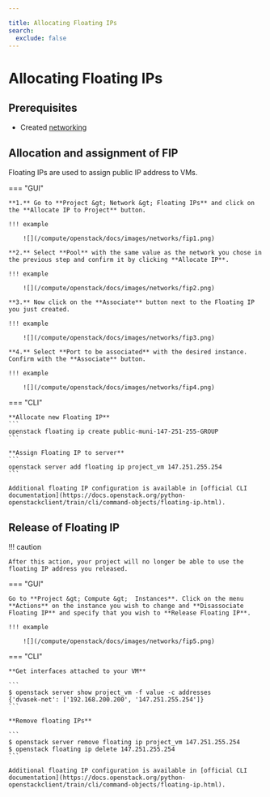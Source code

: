 ```yaml
---

title: Allocating Floating IPs
search:
  exclude: false
---
```


# Allocating Floating IPs

## Prerequisites

- Created [networking](/OpenStack/how-to-guides/create-networking/)

## Allocation and assignment of FIP

Floating IPs are used to assign public IP address to VMs.

=== "GUI"

    **1.** Go to **Project &gt; Network &gt; Floating IPs** and click on the **Allocate IP to Project** button.

    !!! example

        ![](/compute/openstack/docs/images/networks/fip1.png)

    **2.** Select **Pool** with the same value as the network you chose in the previous step and confirm it by clicking **Allocate IP**.

    !!! example

        ![](/compute/openstack/docs/images/networks/fip2.png)

    **3.** Now click on the **Associate** button next to the Floating IP you just created.

    !!! example

        ![](/compute/openstack/docs/images/networks/fip3.png)

    **4.** Select **Port to be associated** with the desired instance. Confirm with the **Associate** button.

    !!! example

        ![](/compute/openstack/docs/images/networks/fip4.png)

=== "CLI"

    **Allocate new Floating IP**
    ```
    openstack floating ip create public-muni-147-251-255-GROUP
    ```

    **Assign Floating IP to server**
    ```
    openstack server add floating ip project_vm 147.251.255.254
    ```

    Additional floating IP configuration is available in [official CLI documentation](https://docs.openstack.org/python-openstackclient/train/cli/command-objects/floating-ip.html).


## Release of Floating IP

!!! caution

    After this action, your project will no longer be able to use the floating IP address you released.

=== "GUI"

    Go to **Project &gt; Compute &gt;  Instances**. Click on the menu **Actions** on the instance you wish to change and **Disassociate Floating IP** and specify that you wish to **Release Floating IP**.

    !!! example

        ![](/compute/openstack/docs/images/networks/fip5.png)


=== "CLI"

    **Get interfaces attached to your VM**

    ```
    $ openstack server show project_vm -f value -c addresses
    {'dvasek-net': ['192.168.200.200', '147.251.255.254']}
    ```

    **Remove floating IPs**

    ```
    $ openstack server remove floating ip project_vm 147.251.255.254
    $ openstack floating ip delete 147.251.255.254
    ```

    Additional floating IP configuration is available in [official CLI documentation](https://docs.openstack.org/python-openstackclient/train/cli/command-objects/floating-ip.html).
